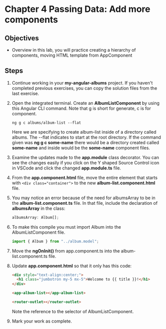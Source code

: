 # Chapter 4 Passing Data: Add more components

## Objectives

- Overview in this lab, you will practice creating a hierarchy of components, moving HTML template from AppComponent

## Steps

1. Continue working in your **my-angular-albums** project. If you haven't completed previous exercises, you can copy the solution files from the last exercise.

2. Open the integrated terminal. Create an **AlbumListComponent** by using this Angular CLI command. Note that g is short for generate, c is for component.

   ```
   ng g c albums/album-list --flat
   ```

   Here we are specifying to create album-list inside of a directory called albums. The --flat indicates to start at the root directory. If the command given was **ng g c some-name** there would be a directory created called **some-name** and inside would be the **some-name** component files.

3. Examine the updates made to the **app.module** class decorator. You can see the changes easily if you click on the Y shaped Source Control icon in VSCode and click the changed **app.module.ts** file.

4. From the **app.component.html** file, move the entire element that starts with `<div class="container">` to the new **album-list.component.html** file.

5. You may notice an error because of the need for albumsArray to be in the **album-list.component.ts** file. In that file, include the declaration of **albumsArray** in the class:

   ```javascript
   albumsArray: Album[];
   ```

6. To make this compile you must import Album into the AlbumListComponent file.

   ```javascript
   import { Album } from "../album.model";
   ```

7. Move the **ngOnInit()** from app.component.ts into the album-list.component.ts file.

8. Update **app.component.html** so that it only has this code:

   ```html
   <div style="text-align:center;">
     <h1 class="jumbotron my-5 mx-5">Welcome to {{ title }}!</h1>
   </div>

   <app-album-list></app-album-list>

   <router-outlet></router-outlet>
   ```

   Note the reference to the selector of AlbumListComponent.

9. Mark your work as complete.
